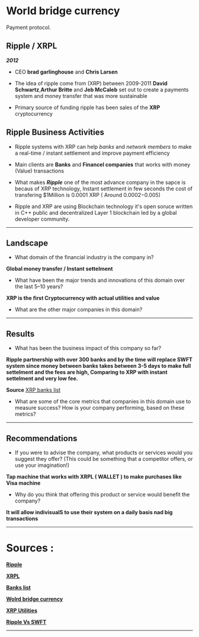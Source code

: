 # World bridge currency
Payment protocol.





## Ripple / XRPL

***2012***

* CEO **brad garlinghouse** and **Chris Larsen**


* The idea of ripple come from (XRP) between 2009-2011 **David Schwartz**,**Arthur Britte** and **Jeb McCaleb** set out to create a payments system and money transfer that was more sustainable 
* Primary source of funding ripple has been sales of the **XRP** cryptocurrency


## Ripple Business Activities

* Ripple systems with XRP can help *banks* and *network members* to make a real-time / instant settlement and improve payment efficiency 

* Main clients are **Banks** and **Financel companies** that works with money (Value) transactions 

* What makes ***Ripple*** one of the most advance company in the sapce is becaus of XRP technology, Instant settlement in few seconds the cost of transfering $1Million is 0.0001 XRP ( Around $0.0002-$0.005)

* Ripple and XRP are using Blockchain technology it's open soruce written in C++ public and decentralized Layer 1 blockchain led by a global developer community.

----

## Landscape

* What domain of the financial industry is the company in?

**Global money transfer / Instant settelment**


* What have been the major trends and innovations of this domain over the last 5–10 years?

**XRP is the first Cryptocurrency with actual utilities and value**


* What are the other major companies in this domain?

---
## Results

* What has been the business impact of this company so far?

**Ripple partnership with over 300 banks and by the time will replace SWFT system since money between banks takes between 3-5 days to make full settelment and the fees are high, Comparing to XRP with instant settelment and very low fee.**

**Source** [XRP banks list](https://www.xrparcade.com/world-top-100-banks/)

* What are some of the core metrics that companies in this domain use to measure success? How is your company performing, based on these metrics?

----

## Recommendations

* If you were to advise the company, what products or services would you suggest they offer? (This could be something that a competitor offers, or use your imagination!)

**Tap machine that works with XRPL ( WALLET ) to make purchases like Visa machine**

* Why do you think that offering this product or service would benefit the company?

**It will allow indivisualS to use their system on a daily basis nad big transactions**

----

# Sources : 

**[Ripple](https://ripple.com)**

**[XRPL](https://xrpl-py.readthedocs.io/en/stable/source/xrpl.utils.html)**

**[Banks list](https://www.xrparcade.com/world-top-100-banks/)**

**[Wolrd bridge currency](https://www.msn.com/en-in/news/other/ripple-plans-to-release-cbdc-based-developments-in-the-upcoming-weeks/ar-AA11yrnN)**

**[XRP Utilities](https://www.planxrp.com/blog/xrp-utility)**

**[Ripple Vs SWFT](https://www.financemagnates.com/cryptocurrency/news/ripple-vs-swift-who-is-going-to-dominate-inter-bank-money-transfers/)**

----